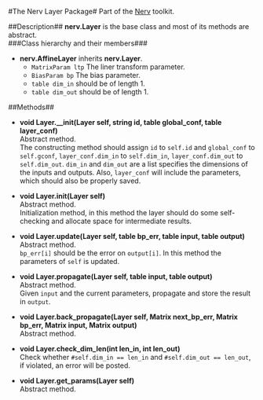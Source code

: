 #The Nerv Layer Package#
Part of the [Nerv](../README.md) toolkit.

##Description##
__nerv.Layer__ is the base class and most of its methods are abstract.  
###Class hierarchy and their members###
* __nerv.AffineLayer__ inherits __nerv.Layer__. 
	* `MatrixParam ltp` The liner transform parameter.
	* `BiasParam bp` The bias parameter.
	* `table dim_in` should be of length 1.
	* `table dim_out` should be of length 1.

##Methods##
* __void Layer.\_\_init(Layer self, string id, table global_conf, table layer_conf)__  
Abstract method.  
The constructing method should assign `id` to `self.id` and `global_conf` to `self.gconf`, `layer_conf.dim_in` to `self.dim_in`, `layer_conf.dim_out` to `self.dim_out`. `dim_in` and `dim_out` are a list specifies the dimensions of the inputs and outputs. Also, `layer_conf` will include the parameters, which should also be properly saved.
* __void Layer.init(Layer self)__  
Abstract method.  
Initialization method, in this method the layer should do some self-checking and allocate space for intermediate results.
* __void Layer.update(Layer self, table bp_err, table input, table output)__  
Abstract method.  
`bp_err[i]` should be the error on `output[i]`. In this method the parameters of `self` is updated.
* __void Layer.propagate(Layer self, table input, table output)__  
Abstract method.  
Given `input` and the current parameters, propagate and store the result in `output`.
* __void Layer.back_propagate(Layer self, Matrix next_bp_err, Matrix bp_err, Matrix input, Matrix output)__  
Abstract method.  

* __void Layer.check_dim_len(int len_in, int len_out)__  
Check whether `#self.dim_in == len_in` and `#self.dim_out == len_out`, if violated, an error will be posted.
* __void Layer.get_params(Layer self)__  
Abstract method.

